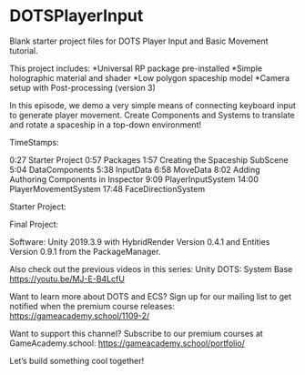 # DOTSPlayerInput
Blank starter project files for DOTS Player Input and Basic Movement tutorial.  

This project includes:
*Universal RP package pre-installed
*Simple holographic material and shader
*Low polygon spaceship model
*Camera setup with Post-processing (version 3)

In this episode, we demo a very simple means of connecting keyboard input to generate player movement.  Create Components and Systems to translate and rotate a spaceship in a top-down environment!

TimeStamps:

0:27 Starter Project
0:57 Packages
1:57 Creating the Spaceship SubScene
5:04 DataComponents
5:38 InputData
6:58 MoveData
8:02 Adding Authoring Components in Inspector
9:09 PlayerInputSystem
14:00 PlayerMovementSystem
17:48 FaceDirectionSystem


Starter Project:

Final Project:



Software:  Unity 2019.3.9 with HybridRender Version 0.4.1 and Entities Version 0.9.1 from the PackageManager.

Also check out the previous videos in this series:
Unity DOTS: System Base
https://youtu.be/MJ-E-B4LcfU

Want to learn more about DOTS and ECS?  Sign up for our mailing list to get notified when the premium course releases:
https://gameacademy.school/1109-2/

Want to support this channel?  Subscribe to our premium courses at GameAcademy.school:
https://gameacademy.school/portfolio/

Let’s build something cool together!
